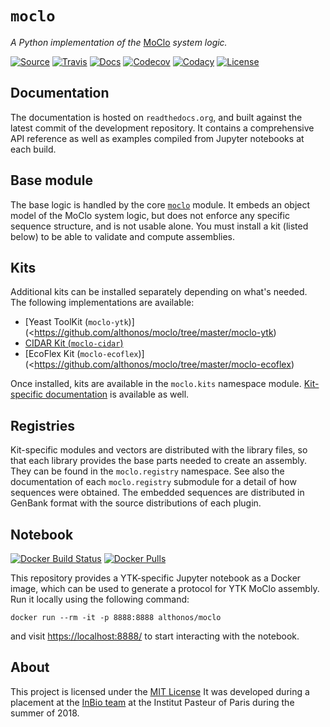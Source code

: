 # `moclo`

*A Python implementation of the* [MoClo](https://www.addgene.org/cloning/moclo/) *system logic.*

[![Source](https://img.shields.io/badge/source-GitHub-303030.svg?maxAge=3600&style=flat-square)](https://github.com/althonos/moclo) [![Travis](https://img.shields.io/travis/althonos/moclo.svg?style=flat-square&maxAge=3600)](https://travis-ci.org/althonos/moclo/branches) [![Docs](https://img.shields.io/readthedocs/moclo.svg?maxAge=3600&style=flat-square)](https://moclo.readthedocs.io/) [![Codecov](https://img.shields.io/codecov/c/github/althonos/moclo/master.svg?style=flat-square&maxAge=600)](https://codecov.io/gh/althonos/moclo) [![Codacy](https://img.shields.io/codacy/grade/5b29a9c0d91f4e82944a46997bd9a480/master.svg?style=flat-square&maxAge=300)](https://www.codacy.com/app/althonos/moclo) [![License](https://img.shields.io/github/license/althonos/moclo.svg?style=flat-square&maxAge=300)](https://choosealicense.com/licenses/mit/)

## Documentation

The documentation is hosted on `readthedocs.org`, and built against the latest
commit of the development repository. It contains a comprehensive API reference
as well as examples compiled from Jupyter notebooks at each build.


## Base module

The base logic is handled by the core [`moclo`](https://github.com/althonos/moclo/tree/master/moclo-ytk)
module. It embeds an object model of the MoClo system logic, but does not enforce
any specific sequence structure, and is not usable alone. You must install a kit
(listed below) to be able to validate and compute assemblies.


## Kits

Additional kits can be installed separately depending on what's needed. The
following implementations are available:

* [Yeast ToolKit (`moclo-ytk`)](<https://github.com/althonos/moclo/tree/master/moclo-ytk)
* [CIDAR Kit (`moclo-cidar`)](https://github.com/althonos/moclo/tree/master/moclo-cidar)
* [EcoFlex Kit (`moclo-ecoflex`)](<https://github.com/althonos/moclo/tree/master/moclo-ecoflex)

Once installed, kits are available in the `moclo.kits` namespace module.
[Kit-specific documentation](https://moclo.readthedocs.io/en/latest/#kits) is
available as well.


## Registries

Kit-specific modules and vectors are distributed with the library files, so that
each library provides the base parts needed to create an assembly. They can be
found in the `moclo.registry` namespace. See also the documentation of each
`moclo.registry` submodule for a detail of how sequences were obtained. The
embedded sequences are distributed in GenBank format with the source distributions
of each plugin.

## Notebook

[![Docker Build Status](https://img.shields.io/docker/build/althonos/moclo.svg?style=flat-square&maxAge=3600)](https://hub.docker.com/r/althonos/moclo/builds/) [![Docker Pulls](https://img.shields.io/docker/pulls/althonos/moclo.svg?style=flat-square&maxAge=3600)](https://hub.docker.com/r/althonos/moclo/)

This repository provides a YTK-specific Jupyter notebook as a Docker image,
which can be used to generate a protocol for YTK MoClo assembly. Run it locally
using the following command:
```console
docker run --rm -it -p 8888:8888 althonos/moclo
```
and visit [https://localhost:8888/](https://localhost:8888/) to start interacting
with the notebook.


## About

This project is licensed under the [MIT License](http://choosealicense.com/licenses/mit/)
It was developed during a placement at the
[InBio team](https://research.pasteur.fr/en/team/experimental-and-computational-methods-for-modeling-cellular-processes/)
at the Institut Pasteur of Paris during the summer of 2018.
